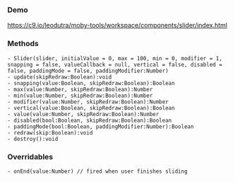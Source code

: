 ### Demo
https://c9.io/leodutra/moby-tools/workspace/components/slider/index.html

### Methods
    - Slider(slider, initialValue = 0, max = 100, min = 0, modifier = 1, snapping = false, valueCallback = null, vertical = false, disabled = false, paddingMode = false, paddingModifier:Number)
    - update(skipRedraw:Boolean):void
    - snapping(value:Boolean, skipRedraw:Boolean):Boolean
    - max(value:Number, skipRedraw:Boolean):Number
    - min(value:Number, skipRedraw:Boolean):Number
    - modifier(value:Number, skipRedraw:Boolean):Number
    - vertical(value:Boolean, skipRedraw:Boolean):Boolean
    - value(value:Number, skipRedraw:Boolean):Number
    - disabled(bool:Boolean, skipRedraw:Boolean):Boolean
    - paddingMode(bool:Boolean, paddingModifier:Number):Boolean
    - redraw(skip:Boolean):void
    - destroy():void

### Overridables
    - onEnd(value:Number) // fired when user finishes sliding
